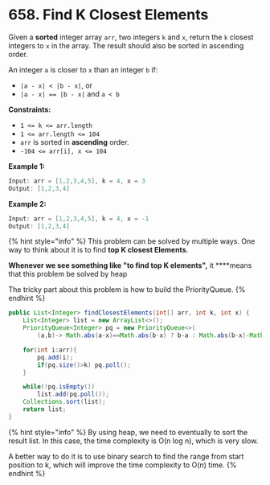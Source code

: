 # 658. Find K Closest Elements

Given a **sorted** integer array `arr`, two integers `k` and `x`, return the `k` closest integers to `x` in the array. The result should also be sorted in ascending order.

An integer `a` is closer to `x` than an integer `b` if:

* `|a - x| < |b - x|`, or
* `|a - x| == |b - x|` and `a < b`

**Constraints:**

* `1 <= k <= arr.length`
* `1 <= arr.length <= 104`
* `arr` is sorted in **ascending** order.
* `-104 <= arr[i], x <= 104`

**Example 1:**

```java
Input: arr = [1,2,3,4,5], k = 4, x = 3
Output: [1,2,3,4]
```

**Example 2:**

```java
Input: arr = [1,2,3,4,5], k = 4, x = -1
Output: [1,2,3,4]
```

{% hint style="info" %}
This problem can be solved by multiple ways. One way to think about it is to find **top K closest Elements**.

**Whenever we see something like "to find top K elements",** it ****means that this problem be solved by heap

The tricky part about this problem is how to build the PriorityQueue.
{% endhint %}

```java
public List<Integer> findClosestElements(int[] arr, int k, int x) {
    List<Integer> list = new ArrayList<>();
    PriorityQueue<Integer> pq = new PriorityQueue<>(
        (a,b)-> Math.abs(a-x)==Math.abs(b-x) ? b-a : Math.abs(b-x)-Math.abs(a-x));

    for(int i:arr){
        pq.add(i);
        if(pq.size()>k) pq.poll();
    }

    while(!pq.isEmpty())
        list.add(pq.poll());
    Collections.sort(list);
    return list;
}
```

{% hint style="info" %}
By using heap, we need to eventually to sort the result list. In this case, the time complexity is O\(n log n\), which is very slow.

A better way to do it is to use binary search to find the range from start position to k, which will improve the time complexity to O\(n\) time.
{% endhint %}




